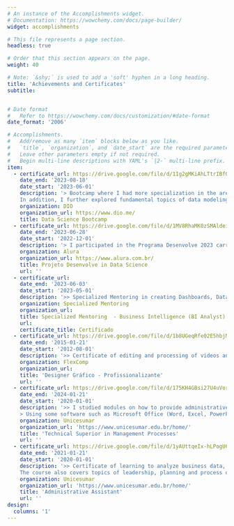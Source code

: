 ```yaml
---
# An instance of the Accomplishments widget.
# Documentation: https://wowchemy.com/docs/page-builder/
widget: accomplishments

# This file represents a page section.
headless: true

# Order that this section appears on the page.
weight: 40

# Note: `&shy;` is used to add a 'soft' hyphen in a long heading.
title: 'Achievements and Certificates'
subtitle: 


# Date format
#   Refer to https://wowchemy.com/docs/customization/#date-format
date_format: '2006'

# Accomplishments.
#   Add/remove as many `item` blocks below as you like.
#   `title`, `organization`, and `date_start` are the required parameters.
#   Leave other parameters empty if not required.
#   Begin multi-line descriptions with YAML's `|2-` multi-line prefix.
item:
  - certificate_url: https://drive.google.com/file/d/1Ig2gMKiAhLTtrIBfOj_wtqypaiyxZb4P/view?usp=sharing
    date_end: '2023-08-18'
    date_start: '2023-06-01'
    description: '> Bootcamp where I had more specialization in the area of Data Science using the Python language even more, through code challenges and projects.
    In addition, I further explored fundamental topics of data modeling, data analysis, SQL and PostgreSQL and basic concepts of Machine Learning.'
    organization: DIO
    organization_url: https://www.dio.me/
    title: Data Science Bootcamp
  - certificate_url: https://drive.google.com/file/d/1MV8RhaMK0zSMAldeiJZwlnLIncVmBX29/view?usp=sharing
    date_end: '2023-06-28'
    date_start: '2022-12-01'
    description: '> I participated in the Programa Desenvolve 2023 carried out by Grupo Boticário in partnership with Alura where I graduated in Data Science and acquired some training such as Software Engineering, Google Cloud Platform, Shell Scripting, SQL with PostgreSQL, Data Modeling, SQL with MySQL, Programming with Python and JavaScript, Linux DevOps I and II. Basic knowledge in Business Intelligence, Data Warehouse, Spark, Collab, ETL among others in the area of Data Science. This way, you can carry out personal projects and challenges in the area in different types of situations.'
    organization: Alura
    organization_url: https://www.alura.com.br/
    title: Projeto Desenvolve in Data Science
    url: ''
  - certificate_url: 
    date_end: '2023-06-03'
    date_start: '2023-05-01'
    description: '>> Specialized Mentoring in creating Dashboards, Data types and use of SQL and creating a Portfolio using Tableau and Figma carried out by Mentor Giuliana Jong from Grupo Boticário.'
    organization: Specialized Mentoring 
    organization_url: 
    title: Specialized Mentoring  - Business Intelligence (BI Analyst)
    url:
    certificate_title: Certificado
  - certificate_url: https://drive.google.com/file/d/1b8UGeqRfe02E5hbjM9UgPmi4dywhvsJW/view?usp=sharing
    date_end: '2015-01-21'
    date_start: '2012-08-01'
    description: '>> Certificate of editing and processing of videos and images, Banners, to make flyers and advertisements.'
    organization: FlexComp
    organization_url: 
    title: 'Designer Gráfico - Profissionalizante'
    url: ''
  - certificate_url: https://drive.google.com/file/d/175KH4GBsi27U4uVorM4PLDIZajLIlhFV/view?usp=sharing
    date_end: '2024-01-21'
    date_start: '2020-01-01'
    description: '>> I studied modules on how to provide administrative and operational support to other areas of the company, such as organizing files, sending documents, managing spreadsheets, etc.
    > Using some software such as Microsoft Office (Word, Excel, PowerPoint) and management tools and also developing interpersonal skills, customer service and effective written and verbal communication.'
    organization: Unicesumar
    organization_url: 'https://www.unicesumar.edu.br/home/'
    title: 'Technical Superior in Management Processes'
    url: ''
  - certificate_url: https://drive.google.com/file/d/1yAUttqeIx-hLPogU6oWKmehy0jo2b5z7/view?usp=sharing
    date_end: '2021-01-21'
    date_start: '2020-01-01'
    description: '>> Certificate of learning to analyze business data, make strategic decisions and implement effective management practices.
    The course also covers topics of leadership, planning and process optimization to meet the demands of the modern business environment.'
    organization: Unicesumar
    organization_url: 'https://www.unicesumar.edu.br/home/'
    title: 'Administrative Assistant'
    url: ''
design:
  columns: '1'
---
```

